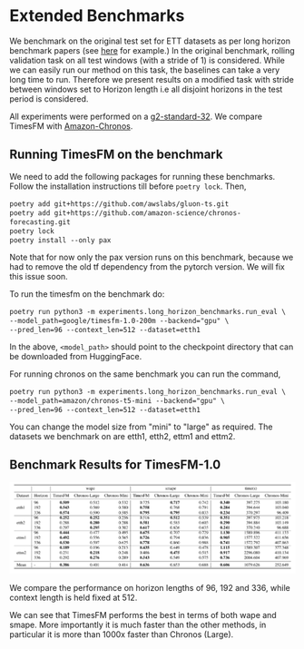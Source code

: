# Extended Benchmarks

We benchmark on the original test set for ETT datasets as per long horizon benchmark papers (see [here](https://openreview.net/forum?id=pCbC3aQB5W) for example.) In the original benchmark, rolling validation task on all test windows (with a stride of 1) is considered. While we can easily run our method on this task, the baselines can take a very long time to run. Therefore we present results on a modified task with stride between windows set to Horizon length i.e all disjoint horizons in the test period is considered.

All experiments were performed on a [g2-standard-32](https://cloud.google.com/compute/docs/gpus). We compare TimesFM with [Amazon-Chronos](https://github.com/amazon-science/chronos-forecasting).

## Running TimesFM on the benchmark

We need to add the following packages for running these benchmarks. Follow the installation instructions till before `poetry lock`. Then,

```
poetry add git+https://github.com/awslabs/gluon-ts.git
poetry add git+https://github.com/amazon-science/chronos-forecasting.git
poetry lock
poetry install --only pax
```
Note that for now only the pax version runs on this benchmark, because we had to remove the old tf dependency from the pytorch version. We will fix this issue soon.

To run the timesfm on the benchmark do:

```
poetry run python3 -m experiments.long_horizon_benchmarks.run_eval \
--model_path=google/timesfm-1.0-200m --backend="gpu" \
--pred_len=96 --context_len=512 --dataset=etth1
```

In the above, `<model_path>` should point to the checkpoint directory that can be downloaded from HuggingFace. 

For running chronos on the same benchmark you can run the command,

```
poetry run python3 -m experiments.long_horizon_benchmarks.run_eval \
--model_path=amazon/chronos-t5-mini --backend="gpu" \
--pred_len=96 --context_len=512 --dataset=etth1
```

You can change the model size from "mini" to "large" as required. The datasets we benchmark on are etth1, etth2, ettm1 and ettm2.

## Benchmark Results for TimesFM-1.0

![Benchmark Results Table](./tfm_long_horizon.png)

We compare the performance on horizon lengths of 96, 192 and 336, while context length is held fixed at 512.

We can see that TimesFM performs the best in terms of both wape and smape. More importantly it is much faster than the other methods, in particular it is more than 1000x faster than Chronos (Large).
